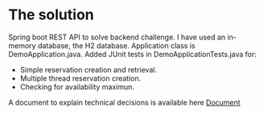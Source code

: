 # The solution
Spring boot REST API to solve backend challenge. I have used an in-memory database, the H2 database. Application class is DemoApplication.java. 
Added JUnit tests in DemoApplicationTests.java for:

* Simple reservation creation and retrieval.
* Multiple thread reservation creation.
* Checking for availability maximun.

A document to explain technical decisions is available here [Document](https://drive.google.com/file/d/1cAppMMWAhbQdLPTUuvt5oAZJIomzJyaS/view?usp=sharing)
